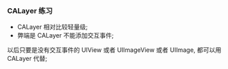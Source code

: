 ### CALayer 练习

- CALayer 相对比较轻量级;
- 弊端是 CALayer 不能添加交互事件;

以后只要是没有交互事件的 UIView 或者 UIImageView 或者 UIImage, 都可以用 CALayer 代替;
